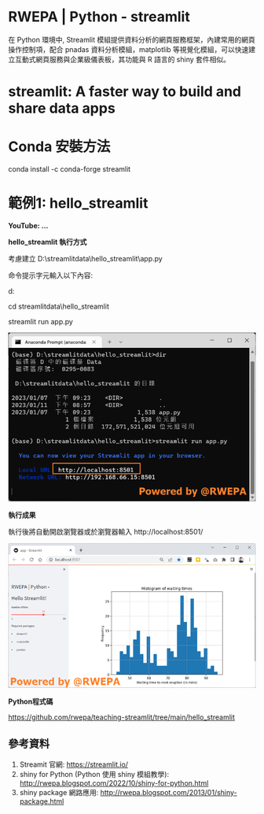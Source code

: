 # RWEPA | Python - streamlit

在 Python 環境中, Streamlit 模組提供資料分析的網頁服務框架，內建常用的網頁操作控制項，配合 pnadas 資料分析模組，matplotlib 等視覺化模組，可以快速建立互動式網頁服務與企業級儀表板，其功能與 R 語言的 shiny 套件相似。

# streamlit: A faster way to build and share data apps

# Conda 安裝方法

conda install -c conda-forge streamlit

# 範例1: hello_streamlit 

**YouTube: ...**

**hello_streamlit 執行方式**

考慮建立 D:\streamlitdata\hello_streamlit\app.py

命令提示字元輸入以下內容:

d:

cd streamlitdata\hello_streamlit

streamlit run app.py

![image](https://github.com/rwepa/teaching-streamlit/blob/main/images/hello_streamlit_run.png)

**執行成果**

執行後將自動開啟瀏覽器或於瀏覽器輸入 http://localhost:8501/

![image](https://github.com/rwepa/teaching-streamlit/blob/main/images/hello_streamlit_result.png)

**Python程式碼**

https://github.com/rwepa/teaching-streamlit/tree/main/hello_streamlit

## 參考資料

1. Streamit 官網: https://streamlit.io/
2. shiny for Python (Python 使用 shiny 模組教學): http://rwepa.blogspot.com/2022/10/shiny-for-python.html
3. shiny package 網路應用: http://rwepa.blogspot.com/2013/01/shiny-package.html
